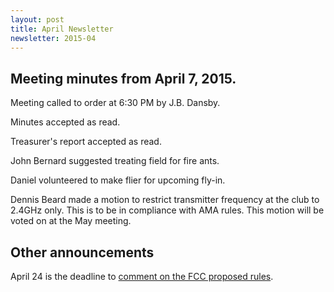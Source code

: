```yaml
---
layout: post
title: April Newsletter
newsletter: 2015-04
---
```

## Meeting minutes from April 7, 2015.

Meeting called to order at 6:30 PM by J.B. Dansby.

Minutes accepted as read.

Treasurer's report accepted as read.

John Bernard suggested treating field for fire ants.

Daniel volunteered to make flier for upcoming fly-in.

Dennis Beard made a motion to restrict transmitter frequency at the club to
2.4GHz only. This is to be in compliance with AMA rules. This motion will be
voted on at the May meeting.

## Other announcements

April 24 is the deadline to
[comment on the FCC proposed rules](http://www.regulations.gov/#!docketDetail;D=FAA-2015-0150).
